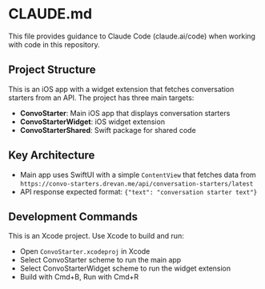 # CLAUDE.md

This file provides guidance to Claude Code (claude.ai/code) when working with code in this repository.

## Project Structure

This is an iOS app with a widget extension that fetches conversation starters from an API. The project has three main targets:

- **ConvoStarter**: Main iOS app that displays conversation starters
- **ConvoStarterWidget**: iOS widget extension
- **ConvoStarterShared**: Swift package for shared code

## Key Architecture

- Main app uses SwiftUI with a simple `ContentView` that fetches data from `https://convo-starters.drevan.me/api/conversation-starters/latest`
- API response expected format: `{"text": "conversation starter text"}`

## Development Commands

This is an Xcode project. Use Xcode to build and run:

- Open `ConvoStarter.xcodeproj` in Xcode
- Select ConvoStarter scheme to run the main app
- Select ConvoStarterWidget scheme to run the widget extension
- Build with Cmd+B, Run with Cmd+R
